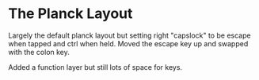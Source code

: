 # The Planck Layout

Largely the default planck layout but setting right "capslock" to be escape when tapped and ctrl when held. Moved the escape key up and swapped with the colon key. 

Added a function layer but still lots of space for keys.
